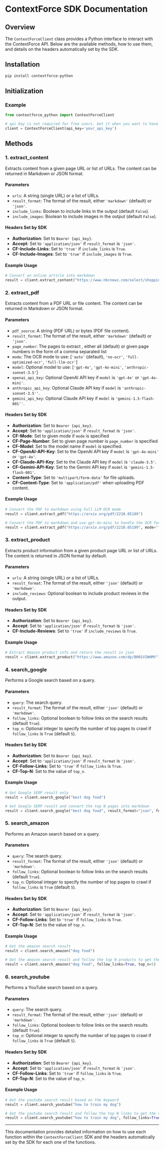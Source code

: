 # ContextForce SDK Documentation

## Overview

The `ContextForceClient` class provides a Python interface to interact with the ContextForce API. Below are the available methods, how to use them, and details on the headers automatically set by the SDK.

## Installation
```bash
pip install contextforce-python
```

## Initialization

### Example
```python
from contextforce_python import ContextForceClient

# api key is not required for free users. Get it when you want to have more free token and better rate limit
client = ContextForceClient(api_key='your_api_key')
```

## Methods

### 1. extract_content

Extracts content from a given page URL or list of URLs. The content can be returned in Markdown or JSON format.  

#### Parameters
- `urls`: A string (single URL) or a list of URLs.
- `result_format`: The format of the result, either `'markdown'` (default) or `'json'`.
- `include_links`: Boolean to include links in the output (default `False`).
- `include_images`: Boolean to include images in the output (default `False`).

#### Headers Set by SDK
- **Authorization**: Set to `Bearer {api_key}`.
- **Accept**: Set to `'application/json'` if `result_format` is `'json'`.
- **CF-Include-Links**: Set to `'true'` if `include_links` is `True`.
- **CF-Include-Images**: Set to `'true'` if `include_images` is `True`.

#### Example Usage
```python
# Convert an online article into markdown
result = client.extract_content("https://www.nbcnews.com/select/shopping/best-puppy-food-rcna151536")
```

### 2. extract_pdf

Extracts content from a PDF URL or file content. The content can be returned in Markdown or JSON format.

#### Parameters
- `pdf_source`: A string (PDF URL) or bytes (PDF file content).
- `result_format`: The format of the result, either `'markdown'` (default) or `'json'`.
- `page_number`: The pages to extract , either all (default) or given page numbers in the form of a comma separated list
- `mode`: The OCR mode to use: [`'auto'` (default), `'no-ocr'`, `'full-optimized-ocr'`, `'full-llm-ocr'`]
- `model`: Optional model to use: [`'gpt-4o'`, `'gpt-4o-mini'`, `'anthropic-sonnet-3.5'`]
- `openai_api_key`: Optional OpenAI API key if `model` is `'gpt-4o'` or `'gpt-4o-mini'`.
- `anthropic_api_key`: Optional Claude API key if `model` is `'anthropic-sonnet-3.5''`.
- `gemini_api_key`: Optional Claude API key if `model` is `'gemini-1.5-flash-001''`.


#### Headers Set by SDK
- **Authorization**: Set to `Bearer {api_key}`.
- **Accept**: Set to `'application/json'` if `result_format` is `'json'`.
- **CF-Mode**: Set to given mode if `mode` is specified
- **CF-Page-Number**: Set to given page number is `page_number` is specified
- **CF-Model**: Set to the model name if `model` is specified.
- **CF-OpenAI-API-Key**: Set to the OpenAI API key if `model` is `'gpt-4o-mini'` or `'gpt-4o'`.
- **CF-Claude-API-Key**: Set to the Claude API key if `model` is `'claude-3.5'`.
- **CF-Gemini-API-Key**: Set to the Gemini API key if `model` is `'gemini-1.5-flash-001'`.
- **Content-Type**: Set to `'multipart/form-data'` for file uploads.
- **CF-Content-Type**: Set to `'application/pdf'` when uploading PDF content.

#### Example Usage
```python
# Convert the PDF to markdown using Full LLM OCR mode
result = client.extract_pdf("https://arxiv.org/pdf/2210.05189")

# Convert the PDF to markdown and use gpt-4o-mini to handle the OCR for pages with special elements like formula, table and image
result = client.extract_pdf("https://arxiv.org/pdf/2210.05189", mode="full-llm-ocr", model="gpt-4o-mini", openai_api_key="sk-xxxxxx")
```

### 3. extract_product

Extracts product information from a given product page URL or list of URLs. The content is returned in JSON format by default.

#### Parameters
- `urls`: A string (single URL) or a list of URLs.
- `result_format`: The format of the result, either `'json'` (default) or `'markdown'`.
- `include_reviews`: Optional boolean to include product reviews in the output.

#### Headers Set by SDK
- **Authorization**: Set to `Bearer {api_key}`.
- **Accept**: Set to `'application/json'` if `result_format` is `'json'`.
- **CF-Include-Reviews**: Set to `'true'` if `include_reviews` is `True`.

#### Example Usage
```python
# Extract Amazon product info and return the result in json 
result = client.extract_product("https://www.amazon.com/dp/B001VIWHMY")
```

### 4. search_google

Performs a Google search based on a query.

#### Parameters
- `query`: The search query.
- `result_format`: The format of the result, either `'json'` (default) or `'markdown'`.
- `follow_links`: Optional boolean to follow links on the search results (default `True`).
- `top_n`: Optional integer to specify the number of top pages to crawl if `follow_links` is `True` (default `5`).

#### Headers Set by SDK
- **Authorization**: Set to `Bearer {api_key}`.
- **Accept**: Set to `'application/json'` if `result_format` is `'json'`.
- **CF-Follow-Links**: Set to `'true'` if `follow_links` is `True`.
- **CF-Top-N**: Set to the value of `top_n`.

#### Example Usage
```python
# Get Google SERP result only
result = client.search_google("best dog food")

# Get Google SERP result and convert the top N pages into markdown
result = client.search_google("best dog food", result_format="json", follow_links=True, top_n=5)
```

### 5. search_amazon

Performs an Amazon search based on a query.

#### Parameters
- `query`: The search query.
- `result_format`: The format of the result, either `'json'` (default) or `'markdown'`.
- `follow_links`: Optional boolean to follow links on the search results (default `True`).
- `top_n`: Optional integer to specify the number of top pages to crawl if `follow_links` is `True` (default `5`).

#### Headers Set by SDK
- **Authorization**: Set to `Bearer {api_key}`.
- **Accept**: Set to `'application/json'` if `result_format` is `'json'`.
- **CF-Follow-Links**: Set to `'true'` if `follow_links` is `True`.
- **CF-Top-N**: Set to the value of `top_n`.

#### Example Usage
```python
# Get the amazon search result
result = client.search_amazon("dog food")

# Get the amazon search result and follow the top N products to get the detail info in json
result = client.search_amazon("dog food", follow_links=True, top_n=5)
```

### 6. search_youtube

Performs a YouTube search based on a query.

#### Parameters
- `query`: The search query.
- `result_format`: The format of the result, either `'json'` (default) or `'markdown'`.
- `follow_links`: Optional boolean to follow links on the search results (default `True`).
- `top_n`: Optional integer to specify the number of top pages to crawl if `follow_links` is `True` (default `5`).

#### Headers Set by SDK
- **Authorization**: Set to `Bearer {api_key}`.
- **Accept**: Set to `'application/json'` if `result_format` is `'json'`.
- **CF-Follow-Links**: Set to `'true'` if `follow_links` is `True`.
- **CF-Top-N**: Set to the value of `top_n`.

#### Example Usage
```python
# Get the youtube search result based on the keyword
result = client.search_youtube("how to train my dog")

# Get the youtube search result and follow the top N links to get the video info
result = client.search_youtube("how to train my dog", follow_links=True, top_n=5)
```

---

This documentation provides detailed information on how to use each function within the `ContextForceClient` SDK and the headers automatically set by the SDK for each one of the functions.
